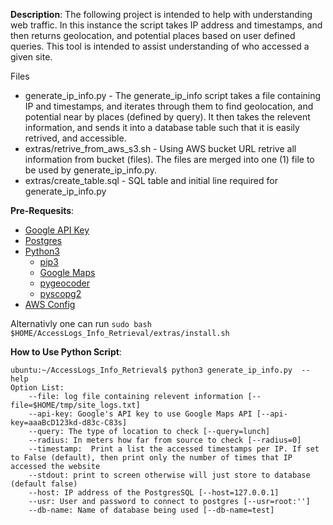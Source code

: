 **Description**: 
The following project is intended to help with understanding web traffic. 
In this instance the script takes IP address and timestamps, and then returns geolocation, and potential places based on user defined queries. 
This tool is intended to assist understanding of who accessed a given site. 

Files 
* generate_ip_info.py - The generate_ip_info script takes a file containing IP and timestamps, and iterates through them to find geolocation, and potential near by places (defined by query). It then takes the relevent information, and sends it into a database table such that it is easily retrived, and accessible. 
* extras/retrive_from_aws_s3.sh - Using AWS bucket URL retrive all information from bucket (files). The files are merged into one (1) file to be used by generate_ip_info.py. 
* extras/create_table.sql - SQL table and initial line required for generate_ip_info.py   


**Pre-Requesits**: 
* [Google API Key](https://developers.google.com/maps/documentation/javascript/get-api-key) 
* [Postgres](https://www.postgresql.org/download/) 
* [Python3](https://www.python.org)
   * [pip3](https://pip.pypa.io/en/stable/reference/pip_install/) 
   * [Google Maps](https://github.com/googlemaps/google-maps-services-python) 
   * [pygeocoder](https://github.com/tachang/pygeocoder) 
   * [pyscopg2](https://pypi.python.org/pypi/psycopg2) 
* [AWS Config](https://docs.aws.amazon.com/cli/latest/userguide/awscli-install-linux.html) 

Alternativly one can run ```sudo bash $HOME/AccessLogs_Info_Retrieval/extras/install.sh``` 

**How to Use Python Script**: 

```
ubuntu:~/AccessLogs_Info_Retrieval$ python3 generate_ip_info.py  --help 
Option List: 
	--file: log file containing relevent information [--file=$HOME/tmp/site_logs.txt]
	--api-key: Google's API key to use Google Maps API [--api-key=aaaBcD123kd-d83c-C83s]
	--query: The type of location to check [--query=lunch]
	--radius: In meters how far from source to check [--radius=0]
	--timestamp:  Print a list the accessed timestamps per IP. If set to False (default), then print only the number of times that IP accessed the website
	--stdout: print to screen otherwise will just store to database (default false)
	--host: IP address of the PostgresSQL [--host=127.0.0.1]
	--usr: User and password to connect to postgres [--usr=root:'']
	--db-name: Name of database being used [--db-name=test]
```
